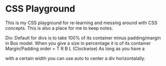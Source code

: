 # CSS Playground

This is my CSS playground for re-learning and messing around with CSS concepts. This is also a place for me to keep notes.

Div:
    Default for divs is to take 100% of its container minus padding/margin in Box model.
    When you give a size in percentage it is of its container
    Margin/Padding order = T R B L (Clockwise)
    As long as you have a <div> with a certain width you can use auto to center a div horizontalally.
    